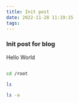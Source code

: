 ```yaml
---
title: Init post
date: 2022-11-28 11:19:15
tags:
---
```


### Init post for blog

Hello World

<!--more-->
```bash

cd /root

ls

ls -a
```